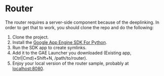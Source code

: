 # Router

The router requires a server-side component because of the deeplinking. In order to get that to work, you should clone the repo and do the following:

1. Clone the project.
1. Install the [Google App Engine SDK For Python](https://cloud.google.com/appengine/downloads#Google_App_Engine_SDK_for_Python).
1. Run the SDK app to create symlinks.
1. Add it to the GAE Launcher you downloaded (Existing app, (Ctrl|Cmd)+Shift+N, /path/to/router).
1. Enjoy your local version of the router sample, probably at [localhost:8080](http://localhost:8080).
